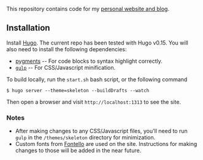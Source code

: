 This repository contains code for my [personal website and blog](http://www.nishanttotla.com).

## Installation

Install [Hugo](http://gohugo.io/). The current repo has been tested with Hugo v0.15. You will also need to install the following dependencies:

- [pygments](http://pygments.org/) -- For code blocks to syntax highlight correctly.
- [`gulp`](http://gulpjs.com/) -- For CSS/Javascript minification.

To build locally, run the `start.sh` bash script, or the following command

```
$ hugo server --theme=skeleton --buildDrafts --watch
```
Then open a browser and visit `http://localhost:1313` to see the site.

### Notes

- After making changes to any CSS/Javascript files, you'll need to run `gulp` in the `/themes/skeleton` directory for minimization.
- Custom fonts from [Fontello](http://fontello.com/) are used on the site. Instructions for making changes to those will be added in the near future.
